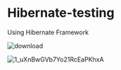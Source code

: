 # Hibernate-testing
Using Hibernate Framework


![download](https://user-images.githubusercontent.com/80274745/170085930-0cd6a9c8-13ec-4df3-b096-13b046e8b7cd.png)

![1_uXnBwGVb7Yo21RcEaPKhxA](https://user-images.githubusercontent.com/80274745/170085939-bb5b89b4-3e88-4c9d-b41a-10db9b9cd0bd.png)
